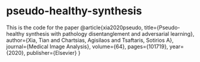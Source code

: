 # pseudo-healthy-synthesis
This is the code for the paper
@article{xia2020pseudo,
  title={Pseudo-healthy synthesis with pathology disentanglement and adversarial learning},
  author={Xia, Tian and Chartsias, Agisilaos and Tsaftaris, Sotirios A},
  journal={Medical Image Analysis},
  volume={64},
  pages={101719},
  year={2020},
  publisher={Elsevier}
}
